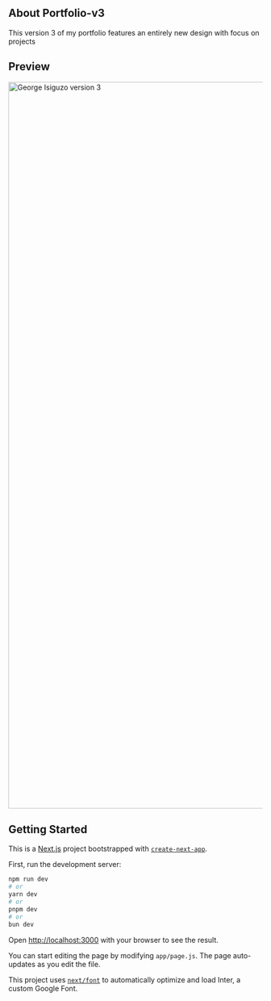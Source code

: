 ## About Portfolio-v3

This version 3 of my portfolio features an entirely new design with focus on projects

## Preview

<img width="1440" alt="George Isiguzo version 3" src="https://github.com/Mr-Georgie/Portfolio-v3/assets/28518667/2ed470e8-4867-430c-90c0-87374929e724">

## Getting Started

This is a [Next.js](https://nextjs.org/) project bootstrapped with [`create-next-app`](https://github.com/vercel/next.js/tree/canary/packages/create-next-app).

First, run the development server:

```bash
npm run dev
# or
yarn dev
# or
pnpm dev
# or
bun dev
```

Open [http://localhost:3000](http://localhost:3000) with your browser to see the result.

You can start editing the page by modifying `app/page.js`. The page auto-updates as you edit the file.

This project uses [`next/font`](https://nextjs.org/docs/basic-features/font-optimization) to automatically optimize and load Inter, a custom Google Font.
